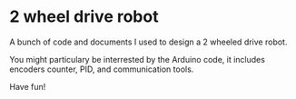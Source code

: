 2 wheel drive robot 
====

A bunch of code and documents I used to design a 2 wheeled drive robot.

You might particulary be interrested by the Arduino code, it includes encoders counter, PID, and communication tools.

Have fun!
